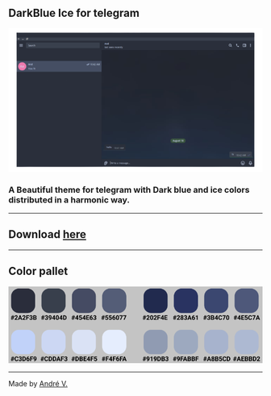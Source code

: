 ## DarkBlue Ice for telegram
<img src="images/example.png">

### A Beautiful theme for telegram with Dark blue and ice colors distributed in a harmonic way.

---

## Download [here](https://t.me/addtheme/nuMMGSIFjmvSFZ4C)

---

## Color pallet
<img src="images/pallet.png">

---

Made by [André V.](https://github.com/Dedsd)
